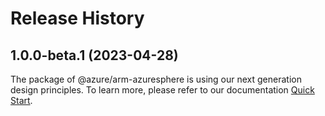 # Release History
    
## 1.0.0-beta.1 (2023-04-28)

The package of @azure/arm-azuresphere is using our next generation design principles. To learn more, please refer to our documentation [Quick Start](https://aka.ms/js-track2-quickstart).
